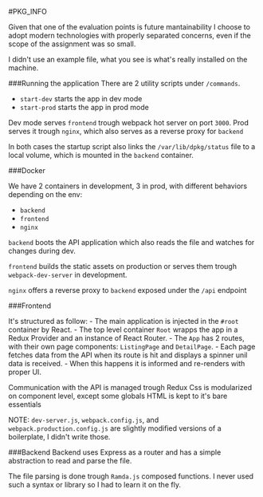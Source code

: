 
#PKG_INFO

Given that one of the evaluation points is future mantainability I choose to adopt modern technologies with properly separated concerns, even if the scope of the assignment was so small.

I didn't use an example file, what you see is what's really installed on the machine.

###Running the application
There are 2 utility scripts under `/commands`.

- `start-dev` starts the app in dev mode
- `start-prod` starts the app in prod mode

Dev mode serves `frontend` trough webpack hot server on port `3000`.
Prod serves it trough `nginx`, which also serves as a reverse proxy for `backend`

In both cases the startup script also links the `/var/lib/dpkg/status` file to a local volume, which is mounted in the `backend` container.

###Docker

We have 2 containers in development, 3 in prod, with different behaviors depending on the env:

- `backend`
- `frontend`
- `nginx`

`backend` boots the API application which also reads the file and watches for changes during dev.

`frontend` builds the static assets on production or serves them trough `webpack-dev-server` in development.

`nginx` offers a reverse proxy to `backend` exposed under the `/api` endpoint

###Frontend

It's structured as follow:
    - The main application is injected in the `#root` container by React.
    - The top level container `Root` wrapps the app in a Redux Provider and an instance of React Router.
    - The `App` has 2 routes, with their own page components: `ListingPage`  and `DetailPage`.
    - Each page fetches data from the API when its route is hit and displays a spinner unil data is received.
    - When this happens it is informed and re-renders with proper UI.

Communication with the API is managed trough Redux
Css is modularized on component level, except some globals
HTML is kept to it's bare essentials

NOTE: `dev-server.js`, `webpack.config.js`, and `webpack.production.config.js` are slightly modified versions of a boilerplate, I didn't write those.

###Backend
Backend uses Express as a router and has a simple abstraction to read and parse the file.

The file parsing is done trough `Ramda.js` composed functions.
I never used such a syntax or library so I had to learn it on the fly.

